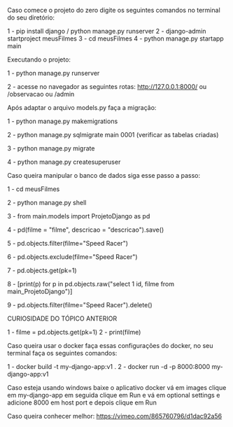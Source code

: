 Caso comece o projeto do zero digite os seguintes comandos no terminal do seu diretório:

1 - pip install django / python manage.py runserver
2 - django-admin startproject meusFilmes
3 - cd meusFilmes
4 - python manage.py startapp main

Executando o projeto:

1 - python manage.py runserver

2 - acesse no navegador as seguintes rotas: http://127.0.0.1:8000/ ou /observacao ou /admin

Após adaptar o arquivo models.py faça a migração:

1 - python manage.py makemigrations

2 - python manage.py sqlmigrate main 0001 (verificar as tabelas criadas)

3 - python manage.py migrate

4 - python manage.py createsuperuser

Caso queira manipular o banco de dados siga esse passo a passo:

1 - cd meusFilmes

2 - python manage.py shell

3 - from main.models import ProjetoDjango as pd

4 - pd(filme = "filme", descricao = "descricao").save()

5 - pd.objects.filter(filme="Speed Racer")

6 - pd.objects.exclude(filme="Speed Racer")

7 - pd.objects.get(pk=1)

8 - [print(p) for p in pd.objects.raw("select 1 id, filme from main_ProjetoDjango")]

9 - pd.objects.filter(filme="Speed Racer").delete()

CURIOSIDADE DO TÓPICO ANTERIOR

1 - filme = pd.objects.get(pk=1)
2 - print(filme)

Caso queira usar o docker faça essas configurações do docker, no seu terminal faça os seguintes comandos:

1 - docker build -t my-django-app:v1 .
2 - docker run -d -p 8000:8000 my-django-app:v1

Caso esteja usando windows baixe o aplicativo docker vá em images clique em my-django-app em seguida clique em Run e vá em optional settings e adicione 8000 em host port e depois clique em Run

Caso queira conhecer melhor: https://vimeo.com/865760796/d1dac92a56
